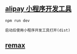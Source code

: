 ## [alipay 小程序开发工具](https://docs.alipay.com/mini/ide/download)

```vim
npm run dev

启动后使用小程序开发工具打开(dist)
```

## [remax](https://remaxjs.org/)